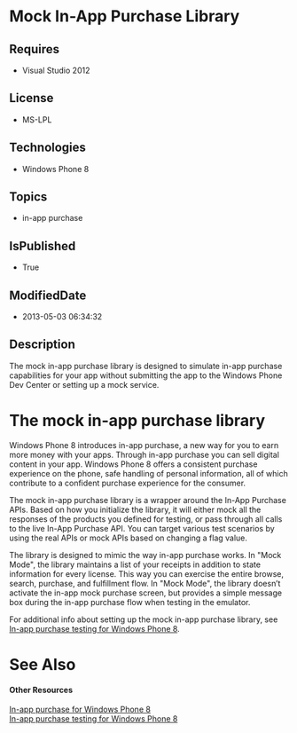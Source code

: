 # Mock In-App Purchase Library
## Requires
* Visual Studio 2012
## License
* MS-LPL
## Technologies
* Windows Phone 8
## Topics
* in-app purchase
## IsPublished
* True
## ModifiedDate
* 2013-05-03 06:34:32
## Description

<div id="mainBody">
<p></p>
<div class="introduction">
<p>The mock in-app purchase library is designed to simulate in-app purchase capabilities for your app without submitting the app to the Windows Phone Dev Center or setting up a mock service.</p>
</div>
<h1 class="heading"><span>The mock in-app purchase library</span> </h1>
<div id="sectionSection0" class="section" name="collapseableSection" style="">
<p>Windows Phone 8 introduces in-app purchase, a new way for you to earn more money with your apps. Through in-app purchase you can sell digital content in your app. Windows Phone 8 offers a consistent purchase experience on the phone, safe handling of personal
 information, all of which contribute to a confident purchase experience for the consumer.</p>
<p>The mock in-app purchase library is a wrapper around the In-App Purchase APIs. Based on how you initialize the library, it will either mock all the responses of the products you defined for testing, or pass through all calls to the live In-App Purchase API.
 You can target various test scenarios by using the real APIs or mock APIs based on changing a flag value.
</p>
<p>The library is designed to mimic the way in-app purchase works. In &quot;Mock Mode&quot;, the library maintains a list of your receipts in addition to state information for every license. This way you can exercise the entire browse, search, purchase, and fulfillment
 flow. In &quot;Mock Mode&quot;, the library doesn’t activate the in-app mock purchase screen, but provides a simple message box during the in-app purchase flow when testing in the emulator.</p>
<p>For additional info about setting up the mock in-app purchase library, see <a href="http://msdn.microsoft.com/library/windowsphone/develop/jj681689(v=vs.105).aspx">
In-app purchase testing for Windows Phone 8</a>.</p>
</div>
<h1 class="heading"><span><a name="seeAlsoToggle">See Also</span> </h1>
<div id="seeAlsoSection" class="section" name="collapseableSection" style="">
<h4 class="subHeading">Other Resources</h4>
<div class="seeAlsoStyle"></a><a href="http://msdn.microsoft.com/library/windowsphone/develop/jj206949(v=vs.105).aspx">In-app purchase for Windows Phone 8</a>
</div>
<div class="seeAlsoStyle"><a href="http://msdn.microsoft.com/library/windowsphone/develop/jj681689(v=vs.105).aspx">In-app purchase testing for Windows Phone 8</a>
</div>
</div>
</div>
